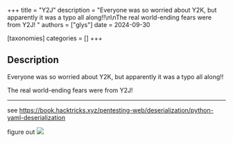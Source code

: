 +++
title = "Y2J"
description = "Everyone was so worried about Y2K, but apparently it was a typo all along!!\n\nThe real world-ending fears were from Y2J! "
authors = ["glys"]
date = 2024-09-30

[taxonomies]
categories = []
+++

## Description

Everyone was so worried about Y2K, but apparently it was a typo all along!!

The real world-ending fears were from Y2J! 

----

see
https://book.hacktricks.xyz/pentesting-web/deserialization/python-yaml-deserialization

figure out
![](https://i.imgur.com/VVGI1O8.png)

